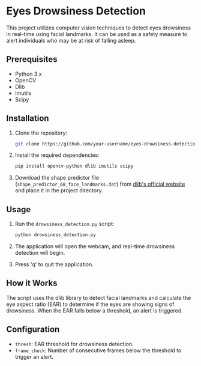 # Eyes Drowsiness Detection

This project utilizes computer vision techniques to detect eyes drowsiness in real-time using facial landmarks. It can be used as a safety measure to alert individuals who may be at risk of falling asleep.

## Prerequisites

- Python 3.x
- OpenCV
- Dlib
- Imutils
- Scipy

## Installation

1. Clone the repository:

    ```bash
    git clone https://github.com/your-username/eyes-drowsiness-detection.git
    ```

2. Install the required dependencies:

    ```bash
    pip install opencv-python dlib imutils scipy
    ```

3. Download the shape predictor file (`shape_predictor_68_face_landmarks.dat`) from [dlib's official website](http://dlib.net/files/shape_predictor_68_face_landmarks.dat.bz2) and place it in the project directory.

## Usage

1. Run the `drowsiness_detection.py` script:

    ```bash
    python drowsiness_detection.py
    ```

2. The application will open the webcam, and real-time drowsiness detection will begin.

3. Press 'q' to quit the application.

## How it Works

The script uses the dlib library to detect facial landmarks and calculate the eye aspect ratio (EAR) to determine if the eyes are showing signs of drowsiness. When the EAR falls below a threshold, an alert is triggered.

## Configuration

- `thresh`: EAR threshold for drowsiness detection.
- `frame_check`: Number of consecutive frames below the threshold to trigger an alert.


